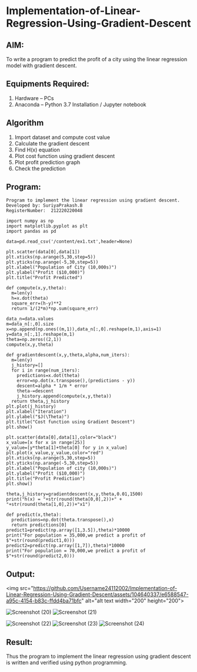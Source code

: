 # Implementation-of-Linear-Regression-Using-Gradient-Descent

## AIM:
To write a program to predict the profit of a city using the linear regression model with gradient descent.

## Equipments Required:
1. Hardware – PCs
2. Anaconda – Python 3.7 Installation / Jupyter notebook

## Algorithm
1. Import dataset and compute cost value
2. Calculate the gradient descent
3. Find H(x) equation
4. Plot cost function using gradient descent
5. Plot profit prediction graph
6. Check the prediction

## Program:
```
Program to implement the linear regression using gradient descent.
Developed by: SuriyaPrakash.B
RegisterNumber:  212220220048
```
```
import numpy as np
import matplotlib.pyplot as plt
import pandas as pd
```
```
data=pd.read_csv('/content/ex1.txt',header=None)
```
```
plt.scatter(data[0],data[1])
plt.xticks(np.arange(5,30,step=5))
plt.yticks(np.arange(-5,30,step=5))
plt.xlabel("Population of City (10,000s)")
plt.ylabel("Profit ($10,000)")
plt.title("Profit Predicted")
```
```
def compute(x,y,theta):
  m=len(y)
  h=x.dot(theta)
  square_err=(h-y)**2
  return 1/(2*m)*np.sum(square_err)
```
```
data_n=data.values
m=data_n[:,0].size
x=np.append(np.ones((m,1)),data_n[:,0].reshape(m,1),axis=1)
y=data_n[:,1].reshape(m,1)
theta=np.zeros((2,1))
compute(x,y,theta)
```
```
def gradientdescent(x,y,theta,alpha,num_iters):
  m=len(y)
  j_history=[]
  for i in range(num_iters):
    predictions=x.dot(theta)
    error=np.dot(x.transpose(),(predictions - y))
    descent=alpha * 1/m * error
    theta-=descent
    j_history.append(compute(x,y,theta))
  return theta,j_history
plt.plot(j_history)
plt.xlabel("Iteration")
plt.ylabel("$J(\Theta)")
plt.title("Cost function using Gradient Descent")
plt.show()
```
```
plt.scatter(data[0],data[1],color="black")
x_value=[x for x in range(25)]
y_value=[y*theta[1]+theta[0] for y in x_value]
plt.plot(x_value,y_value,color="red")
plt.xticks(np.arange(5,30,step=5))
plt.yticks(np.arange(-5,30,step=5))
plt.xlabel("Population of city (10,000s)")
plt.ylabel("Profit ($10,000)")
plt.title("Profit Prediction")
plt.show()
```
```
theta,j_history=gradientdescent(x,y,theta,0.01,1500)
print("h(x) = "+str(round(theta[0,0],2))+" + "+str(round(theta[1,0],2))+"x1")
```
```
def predict(x,theta):
  predictions=np.dot(theta.transpose(),x)
  return predictions[0]
predict1=predict(np.array([1,3.5]),theta)*10000
print("For population = 35,000,we predict a profit of $"+str(round(predict1,0)))
predict2=predict(np.array([1,7]),theta)*10000
print("For population = 70,000,we predict a profit of $"+str(round(predict2,0)))
```

## Output:
<img src="https://github.com/Username24112002/Implementation-of-Linear-Regression-Using-Gradient-Descent/assets/104640337/e6588547-a95c-4154-b83c-ffdd4ba71bfc" alt="alt text width="200" height="200">

![Screenshot (20)](https://github.com/Username24112002/Implementation-of-Linear-Regression-Using-Gradient-Descent/assets/104640337/960aa6ee-4cad-47a7-9e99-e563d32ddff2)
![Screenshot (21)](https://github.com/Username24112002/Implementation-of-Linear-Regression-Using-Gradient-Descent/assets/104640337/a155b2f5-15c1-4d6f-a769-4b29a7f5f1f4)

![Screenshot (22)](https://github.com/Username24112002/Implementation-of-Linear-Regression-Using-Gradient-Descent/assets/104640337/87342bdf-4cbd-4b2a-8c5e-b14004afc0cc)
![Screenshot (23)](https://github.com/Username24112002/Implementation-of-Linear-Regression-Using-Gradient-Descent/assets/104640337/26425a72-4165-4be5-9bcf-61757ec13007)
![Screenshot (24)](https://github.com/Username24112002/Implementation-of-Linear-Regression-Using-Gradient-Descent/assets/104640337/1e6efc7c-75aa-47ea-a04e-e5a7701ba34a)

## Result:
Thus the program to implement the linear regression using gradient descent is written and verified using python programming.

